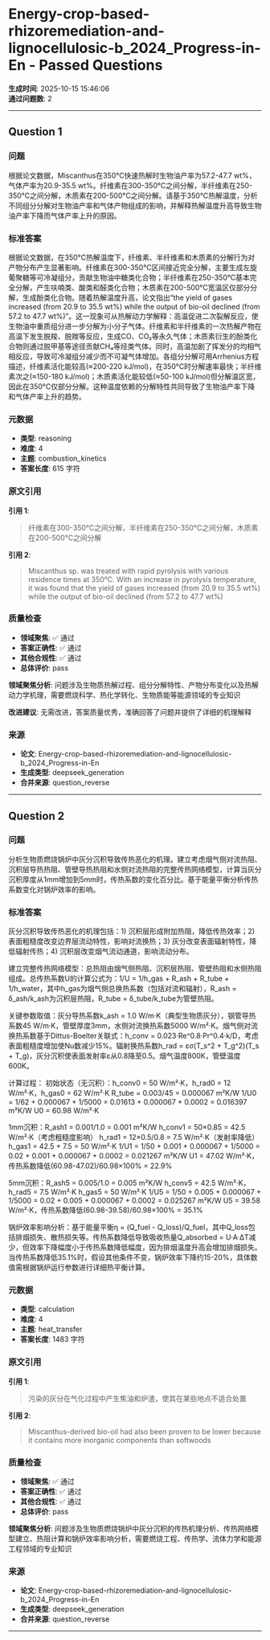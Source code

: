 # Energy-crop-based-rhizoremediation-and-lignocellulosic-b_2024_Progress-in-En - Passed Questions

**生成时间**: 2025-10-15 15:46:06  
**通过问题数**: 2

---

## Question 1

### 问题

根据论文数据，Miscanthus在350°C快速热解时生物油产率为57.2-47.7 wt%，气体产率为20.9-35.5 wt%。纤维素在300-350°C之间分解，半纤维素在250-350°C之间分解，木质素在200-500°C之间分解。请基于350°C热解温度，分析不同组分分解对生物油产率和气体产物组成的影响，并解释热解温度升高导致生物油产率下降而气体产率上升的原因。

### 标准答案

根据论文数据，在350°C热解温度下，纤维素、半纤维素和木质素的分解行为对产物分布产生显著影响。纤维素在300-350°C区间接近完全分解，主要生成左旋葡聚糖等可冷凝组分，贡献生物油中糖类化合物；半纤维素在250-350°C基本完全分解，产生呋喃类、酸类和醛类化合物；木质素在200-500°C宽温区仅部分分解，生成酚类化合物。随着热解温度升高，论文指出“the yield of gases increased (from 20.9 to 35.5 wt%) while the output of bio-oil declined (from 57.2 to 47.7 wt%)”。这一现象可从热解动力学解释：高温促进二次裂解反应，使生物油中重质组分进一步分解为小分子气体。纤维素和半纤维素的一次热解产物在高温下发生脱羧、脱羰等反应，生成CO、CO₂等永久气体；木质素衍生的酚类化合物则通过脱甲基等途径贡献CH₄等烃类气体。同时，高温加剧了挥发分的均相气相反应，导致可冷凝组分减少而不可凝气体增加。各组分分解可用Arrhenius方程描述，纤维素活化能较高(≈200-220 kJ/mol)，在350°C时分解速率最快；半纤维素次之(≈150-180 kJ/mol)；木质素活化能较低(≈50-100 kJ/mol)但分解温区宽，因此在350°C仅部分分解。这种温度依赖的分解特性共同导致了生物油产率下降和气体产率上升的趋势。

### 元数据

- **类型**: reasoning
- **难度**: 4
- **主题**: combustion_kinetics
- **答案长度**: 615 字符

### 原文引用

**引用 1**:
> 纤维素在300-350°C之间分解，半纤维素在250-350°C之间分解，木质素在200-500°C之间分解

**引用 2**:
> Miscanthus sp. was treated with rapid pyrolysis with various residence times at 350°C. With an increase in pyrolysis temperature, it was found that the yield of gases increased (from 20.9 to 35.5 wt%) while the output of bio-oil declined (from 57.2 to 47.7 wt%)

### 质量检查

- **领域聚焦**: ✅ 通过
- **答案正确性**: ✅ 通过
- **其他合规性**: ✅ 通过
- **总体评价**: pass

**领域聚焦分析**: 问题涉及生物质热解过程、组分分解特性、产物分布变化以及热解动力学机理，需要燃烧科学、热化学转化、生物质能等能源领域的专业知识

**改进建议**: 无需改进，答案质量优秀，准确回答了问题并提供了详细的机理解释

### 来源

- **论文**: Energy-crop-based-rhizoremediation-and-lignocellulosic-b_2024_Progress-in-En
- **生成类型**: deepseek_generation
- **合并来源**: question_reverse

---

## Question 2

### 问题

分析生物质燃烧锅炉中灰分沉积导致传热恶化的机理。建立考虑烟气侧对流热阻、沉积层导热热阻、管壁导热热阻和水侧对流热阻的完整传热网络模型，计算当灰分沉积厚度从1mm增加到5mm时，传热系数的变化百分比。基于能量平衡分析传热系数变化对锅炉效率的影响。

### 标准答案

灰分沉积导致传热恶化的机理包括：1) 沉积层形成附加热阻，降低传热效率；2) 表面粗糙度改变边界层流动特性，影响对流换热；3) 灰分改变表面辐射特性，降低辐射传热；4) 沉积层改变烟气流动通道，影响流动分布。

建立完整传热网络模型：总热阻由烟气侧热阻、沉积层热阻、管壁热阻和水侧热阻组成。总传热系数U的计算公式为：1/U = 1/h_gas + R_ash + R_tube + 1/h_water，其中h_gas为烟气侧总换热系数（包括对流和辐射），R_ash = δ_ash/k_ash为沉积层热阻，R_tube = δ_tube/k_tube为管壁热阻。

关键参数取值：灰分导热系数k_ash = 1.0 W/m·K（典型生物质灰分），钢管导热系数45 W/m·K，管壁厚度3mm，水侧对流换热系数5000 W/m²·K。烟气侧对流换热系数基于Dittus-Boelter关联式：h_conv = 0.023·Re^0.8·Pr^0.4·k/D，考虑表面粗糙度增加使Nu数减少15%。辐射换热系数h_rad = εσ(T_s^2 + T_g^2)(T_s + T_g)，灰分沉积使表面发射率ε从0.8降至0.5。烟气温度800K，管壁温度600K。

计算过程：
初始状态（无沉积）：h_conv0 = 50 W/m²·K，h_rad0 = 12 W/m²·K，h_gas0 = 62 W/m²·K
R_tube = 0.003/45 = 0.000067 m²K/W
1/U0 = 1/62 + 0.000067 + 1/5000 = 0.01613 + 0.000067 + 0.0002 = 0.016397 m²K/W
U0 = 60.98 W/m²·K

1mm沉积：R_ash1 = 0.001/1.0 = 0.001 m²K/W
h_conv1 = 50×0.85 = 42.5 W/m²·K（考虑粗糙度影响）
h_rad1 = 12×0.5/0.8 = 7.5 W/m²·K（发射率降低）
h_gas1 = 42.5 + 7.5 = 50 W/m²·K
1/U1 = 1/50 + 0.001 + 0.000067 + 1/5000 = 0.02 + 0.001 + 0.000067 + 0.0002 = 0.021267 m²K/W
U1 = 47.02 W/m²·K，传热系数降低(60.98-47.02)/60.98×100% = 22.9%

5mm沉积：R_ash5 = 0.005/1.0 = 0.005 m²K/W
h_conv5 = 42.5 W/m²·K，h_rad5 = 7.5 W/m²·K
h_gas5 = 50 W/m²·K
1/U5 = 1/50 + 0.005 + 0.000067 + 1/5000 = 0.02 + 0.005 + 0.000067 + 0.0002 = 0.025267 m²K/W
U5 = 39.58 W/m²·K，传热系数降低(60.98-39.58)/60.98×100% = 35.1%

锅炉效率影响分析：基于能量平衡η = (Q_fuel - Q_loss)/Q_fuel，其中Q_loss包括排烟损失、散热损失等。传热系数降低导致吸收热量Q_absorbed = U·A·ΔT减少，但效率下降幅度小于传热系数降低幅度，因为排烟温度升高会增加排烟损失。当传热系数降低35.1%时，假设其他条件不变，锅炉效率下降约15-20%，具体数值需根据锅炉运行参数进行详细热平衡计算。

### 元数据

- **类型**: calculation
- **难度**: 4
- **主题**: heat_transfer
- **答案长度**: 1483 字符

### 原文引用

**引用 1**:
> 污染的灰分在气化过程中产生焦油和炉渣，使其在某些地点不适合处置

**引用 2**:
> Miscanthus-derived bio-oil had also been proven to be lower because it contains more inorganic components than softwoods

### 质量检查

- **领域聚焦**: ✅ 通过
- **答案正确性**: ✅ 通过
- **其他合规性**: ✅ 通过
- **总体评价**: pass

**领域聚焦分析**: 问题涉及生物质燃烧锅炉中灰分沉积的传热机理分析、传热网络模型建立、热阻计算和锅炉效率影响分析，需要燃烧工程、传热学、流体力学和能源工程领域的专业知识

### 来源

- **论文**: Energy-crop-based-rhizoremediation-and-lignocellulosic-b_2024_Progress-in-En
- **生成类型**: deepseek_generation
- **合并来源**: question_reverse

---

